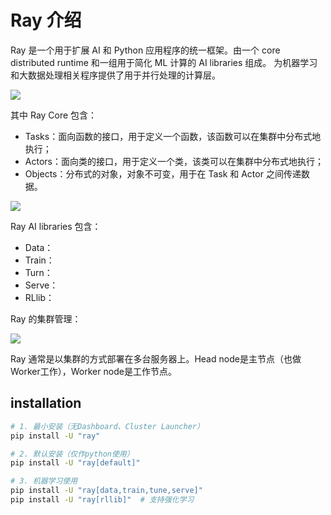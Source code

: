 # Ray 介绍

Ray 是一个用于扩展 AI 和 Python 应用程序的统一框架。由一个 core distributed runtime 和一组用于简化 ML 计算的 AI libraries 组成。
为机器学习和大数据处理相关程序提供了用于并行处理的计算层。

![](/imgs/codes/ray/ray_padded.svg)

其中 Ray Core 包含：
- Tasks：面向函数的接口，用于定义一个函数，该函数可以在集群中分布式地执行；
- Actors：面向类的接口，用于定义一个类，该类可以在集群中分布式地执行；
- Objects：分布式的对象，对象不可变，用于在 Task 和 Actor 之间传递数据。

![](/imgs/codes/ray/ray_apis.svg)

Ray AI libraries 包含：
- Data：
- Train：
- Turn：
- Serve：
- RLlib：

Ray 的集群管理：

![](/imgs/codes/ray/ray_cluster.jpeg)

Ray 通常是以集群的方式部署在多台服务器上。Head node是主节点（也做Worker工作），Worker node是工作节点。


## installation

```bash
# 1. 最小安装（无Dashboard、Cluster Launcher）
pip install -U "ray"

# 2. 默认安装（仅作python使用）
pip install -U "ray[default]"

# 3. 机器学习使用
pip install -U "ray[data,train,tune,serve]"
pip install -U "ray[rllib]"  # 支持强化学习
```